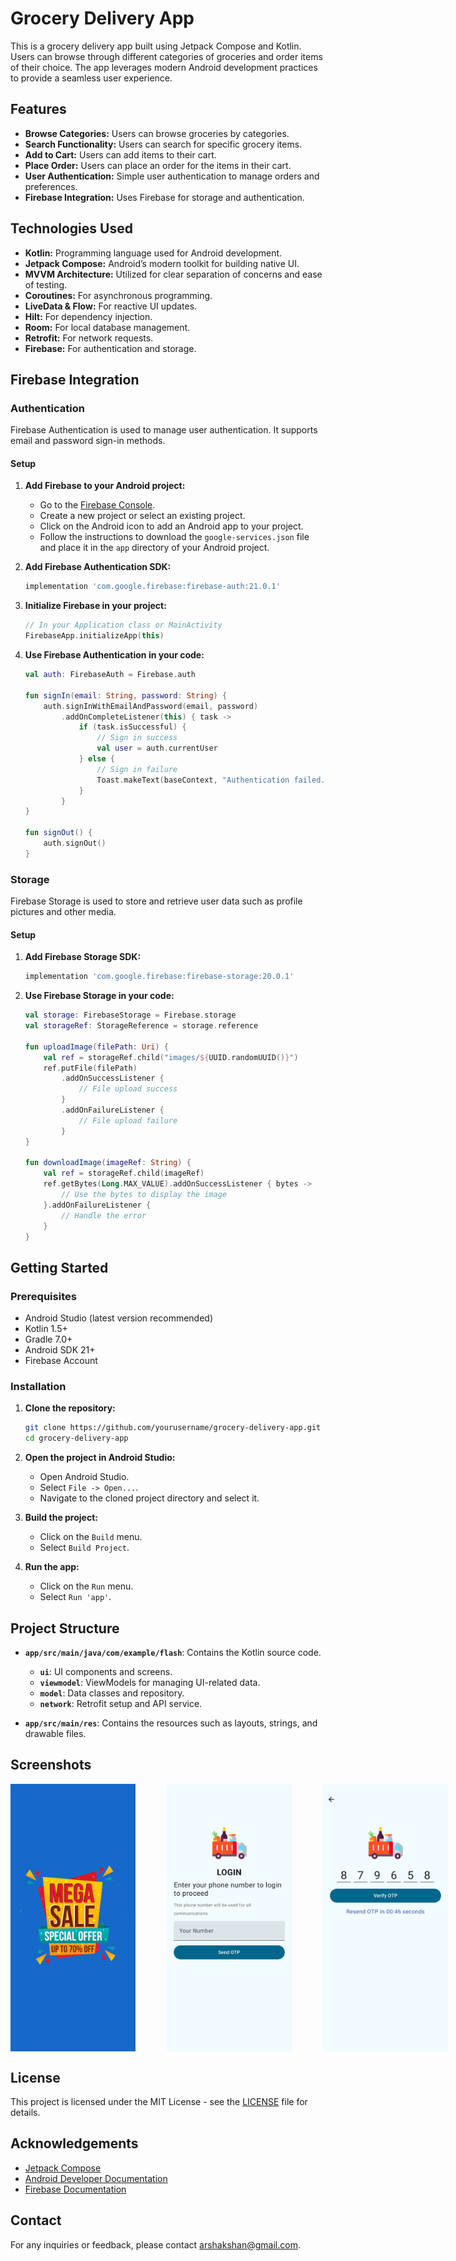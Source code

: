 # Grocery Delivery App

This is a grocery delivery app built using Jetpack Compose and Kotlin. Users can browse through different categories of groceries and order items of their choice. The app leverages modern Android development practices to provide a seamless user experience.

## Features

- **Browse Categories:** Users can browse groceries by categories.
- **Search Functionality:** Users can search for specific grocery items.
- **Add to Cart:** Users can add items to their cart.
- **Place Order:** Users can place an order for the items in their cart.
- **User Authentication:** Simple user authentication to manage orders and preferences.
- **Firebase Integration:** Uses Firebase for storage and authentication.

## Technologies Used

- **Kotlin:** Programming language used for Android development.
- **Jetpack Compose:** Android’s modern toolkit for building native UI.
- **MVVM Architecture:** Utilized for clear separation of concerns and ease of testing.
- **Coroutines:** For asynchronous programming.
- **LiveData & Flow:** For reactive UI updates.
- **Hilt:** For dependency injection.
- **Room:** For local database management.
- **Retrofit:** For network requests.
- **Firebase:** For authentication and storage.

## Firebase Integration

### Authentication

Firebase Authentication is used to manage user authentication. It supports email and password sign-in methods.

#### Setup

1. **Add Firebase to your Android project:**
   - Go to the [Firebase Console](https://console.firebase.google.com/).
   - Create a new project or select an existing project.
   - Click on the Android icon to add an Android app to your project.
   - Follow the instructions to download the `google-services.json` file and place it in the `app` directory of your Android project.

2. **Add Firebase Authentication SDK:**
   ```gradle
   implementation 'com.google.firebase:firebase-auth:21.0.1'
   ```

3. **Initialize Firebase in your project:**
   ```kotlin
   // In your Application class or MainActivity
   FirebaseApp.initializeApp(this)
   ```

4. **Use Firebase Authentication in your code:**
   ```kotlin
   val auth: FirebaseAuth = Firebase.auth

   fun signIn(email: String, password: String) {
       auth.signInWithEmailAndPassword(email, password)
           .addOnCompleteListener(this) { task ->
               if (task.isSuccessful) {
                   // Sign in success
                   val user = auth.currentUser
               } else {
                   // Sign in failure
                   Toast.makeText(baseContext, "Authentication failed.", Toast.LENGTH_SHORT).show()
               }
           }
   }

   fun signOut() {
       auth.signOut()
   }
   ```

### Storage

Firebase Storage is used to store and retrieve user data such as profile pictures and other media.

#### Setup

1. **Add Firebase Storage SDK:**
   ```gradle
   implementation 'com.google.firebase:firebase-storage:20.0.1'
   ```

2. **Use Firebase Storage in your code:**
   ```kotlin
   val storage: FirebaseStorage = Firebase.storage
   val storageRef: StorageReference = storage.reference

   fun uploadImage(filePath: Uri) {
       val ref = storageRef.child("images/${UUID.randomUUID()}")
       ref.putFile(filePath)
           .addOnSuccessListener {
               // File upload success
           }
           .addOnFailureListener {
               // File upload failure
           }
   }

   fun downloadImage(imageRef: String) {
       val ref = storageRef.child(imageRef)
       ref.getBytes(Long.MAX_VALUE).addOnSuccessListener { bytes ->
           // Use the bytes to display the image
       }.addOnFailureListener {
           // Handle the error
       }
   }
   ```

## Getting Started

### Prerequisites

- Android Studio (latest version recommended)
- Kotlin 1.5+
- Gradle 7.0+
- Android SDK 21+
- Firebase Account

### Installation

1. **Clone the repository:**
   ```bash
   git clone https://github.com/yourusername/grocery-delivery-app.git
   cd grocery-delivery-app
   ```

2. **Open the project in Android Studio:**
   - Open Android Studio.
   - Select `File -> Open...`.
   - Navigate to the cloned project directory and select it.

3. **Build the project:**
   - Click on the `Build` menu.
   - Select `Build Project`.

4. **Run the app:**
   - Click on the `Run` menu.
   - Select `Run 'app'`.

## Project Structure

- **`app/src/main/java/com/example/flash`**: Contains the Kotlin source code.
  - **`ui`**: UI components and screens.
  - **`viewmodel`**: ViewModels for managing UI-related data.
  - **`model`**: Data classes and repository.
  - **`network`**: Retrofit setup and API service.

- **`app/src/main/res`**: Contains the resources such as layouts, strings, and drawable files.

## Screenshots

<div style="display: flex; gap: 50px">
   <img src="screenshots/Splash.jpg" alt="Splash Screen" width="200"/>
   <img src="screenshots/Login.jpg" alt="Login Screen" width="200"/>
   <img src="screenshots/OTP_Verification.jpg" alt="OTP Screen" width="200"/>
   <img src="screenshots/home.jpg" alt="Home Screen" width="200"/>
   <img src="screenshots/category.jpg" alt="Category Screen" width="200">
   <img src="screenshots/cart.jpg" alt="Cart Screen" width="200"/>
   
</div>


## License

This project is licensed under the MIT License - see the [LICENSE](LICENSE) file for details.

## Acknowledgements

- [Jetpack Compose](https://developer.android.com/jetpack/compose)
- [Android Developer Documentation](https://developer.android.com/docs)
- [Firebase Documentation](https://firebase.google.com/docs)

## Contact

For any inquiries or feedback, please contact [arshakshan@gmail.com](arshakshan@gmail.com).
